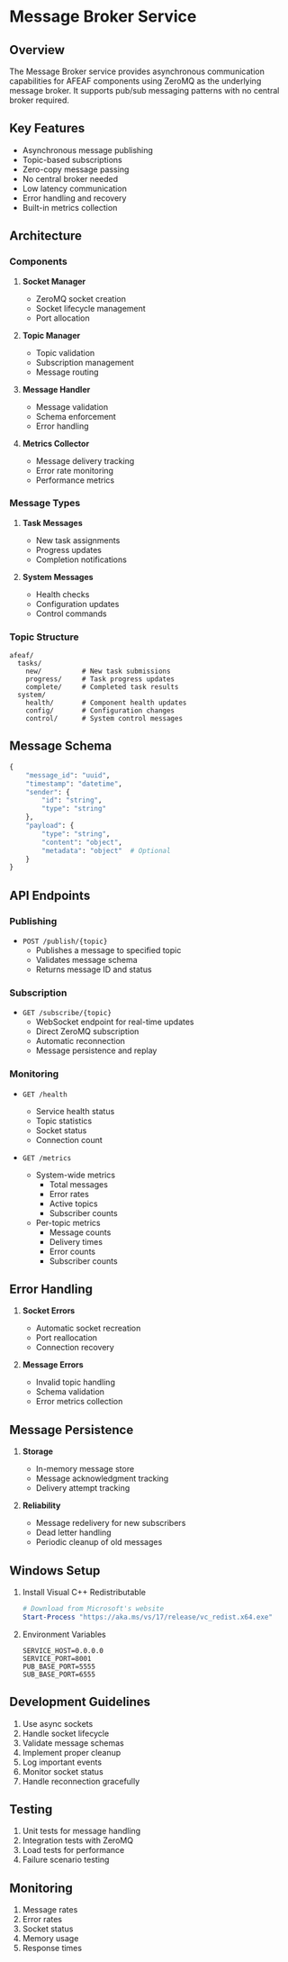 # Message Broker Service

## Overview
The Message Broker service provides asynchronous communication capabilities for AFEAF components using ZeroMQ as the underlying message broker. It supports pub/sub messaging patterns with no central broker required.

## Key Features
- Asynchronous message publishing
- Topic-based subscriptions
- Zero-copy message passing
- No central broker needed
- Low latency communication
- Error handling and recovery
- Built-in metrics collection

## Architecture

### Components
1. **Socket Manager**
   - ZeroMQ socket creation
   - Socket lifecycle management
   - Port allocation

2. **Topic Manager**
   - Topic validation
   - Subscription management
   - Message routing

3. **Message Handler**
   - Message validation
   - Schema enforcement
   - Error handling

4. **Metrics Collector**
   - Message delivery tracking
   - Error rate monitoring
   - Performance metrics

### Message Types
1. **Task Messages**
   - New task assignments
   - Progress updates
   - Completion notifications

2. **System Messages**
   - Health checks
   - Configuration updates
   - Control commands

### Topic Structure
```
afeaf/
  tasks/
    new/          # New task submissions
    progress/     # Task progress updates
    complete/     # Completed task results
  system/
    health/       # Component health updates
    config/       # Configuration changes
    control/      # System control messages
```

## Message Schema
```python
{
    "message_id": "uuid",
    "timestamp": "datetime",
    "sender": {
        "id": "string",
        "type": "string"
    },
    "payload": {
        "type": "string",
        "content": "object",
        "metadata": "object"  # Optional
    }
}
```

## API Endpoints

### Publishing
- `POST /publish/{topic}`
  - Publishes a message to specified topic
  - Validates message schema
  - Returns message ID and status

### Subscription
- `GET /subscribe/{topic}`
  - WebSocket endpoint for real-time updates
  - Direct ZeroMQ subscription
  - Automatic reconnection
  - Message persistence and replay

### Monitoring
- `GET /health`
  - Service health status
  - Topic statistics
  - Socket status
  - Connection count

- `GET /metrics`
  - System-wide metrics
    - Total messages
    - Error rates
    - Active topics
    - Subscriber counts
  - Per-topic metrics
    - Message counts
    - Delivery times
    - Error counts
    - Subscriber counts

## Error Handling
1. **Socket Errors**
   - Automatic socket recreation
   - Port reallocation
   - Connection recovery

2. **Message Errors**
   - Invalid topic handling
   - Schema validation
   - Error metrics collection

## Message Persistence
1. **Storage**
   - In-memory message store
   - Message acknowledgment tracking
   - Delivery attempt tracking

2. **Reliability**
   - Message redelivery for new subscribers
   - Dead letter handling
   - Periodic cleanup of old messages

## Windows Setup
1. Install Visual C++ Redistributable
   ```powershell
   # Download from Microsoft's website
   Start-Process "https://aka.ms/vs/17/release/vc_redist.x64.exe"
   ```

2. Environment Variables
   ```
   SERVICE_HOST=0.0.0.0
   SERVICE_PORT=8001
   PUB_BASE_PORT=5555
   SUB_BASE_PORT=6555
   ```

## Development Guidelines
1. Use async sockets
2. Handle socket lifecycle
3. Validate message schemas
4. Implement proper cleanup
5. Log important events
6. Monitor socket status
7. Handle reconnection gracefully

## Testing
1. Unit tests for message handling
2. Integration tests with ZeroMQ
3. Load tests for performance
4. Failure scenario testing

## Monitoring
1. Message rates
2. Error rates
3. Socket status
4. Memory usage
5. Response times 
